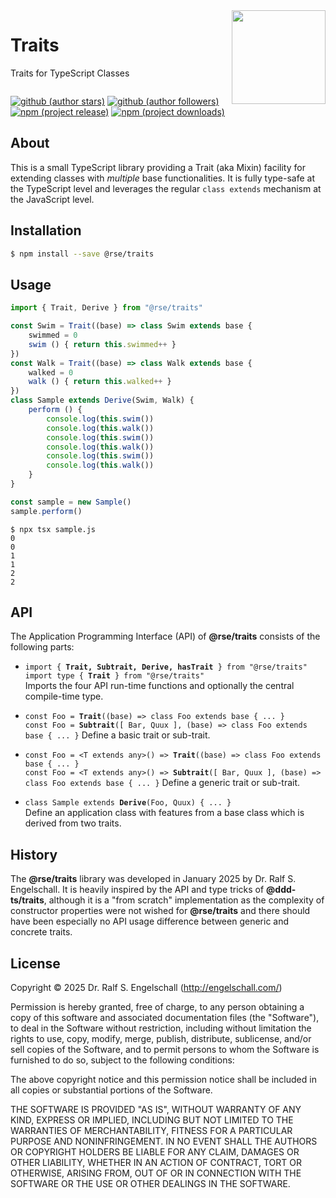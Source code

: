 
<img src="https://raw.githubusercontent.com/rse/traits/refs/heads/master/etc/logo.svg" width="150" style="float: right" align="right" alt=""/>

Traits
======

Traits for TypeScript Classes

<p/>
<img src="https://nodei.co/npm/@rse/traits.png?downloads=true&stars=true" alt=""/>

[![github (author stars)](https://img.shields.io/github/stars/rse?logo=github&label=author%20stars&color=%233377aa)](https://github.com/rse)
[![github (author followers)](https://img.shields.io/github/followers/rse?label=author%20followers&logo=github&color=%234477aa)](https://github.com/rse)
<br/>
[![npm (project release)](https://img.shields.io/npm/v/@rse/traits?logo=npm&label=npm%20release&color=%23cc3333)](https://npmjs.com/@rse/traits)
[![npm (project downloads)](https://img.shields.io/npm/dm/@rse/traits?logo=npm&label=npm%20downloads&color=%23cc3333)](https://npmjs.com/@rse/traits)

About
-----

This is a small TypeScript library providing a Trait (aka Mixin)
facility for extending classes with *multiple* base functionalities.
It is fully type-safe at the TypeScript level and leverages the regular
`class extends` mechanism at the JavaScript level.

Installation
------------

```sh
$ npm install --save @rse/traits
```

Usage
-----

```ts
import { Trait, Derive } from "@rse/traits"

const Swim = Trait((base) => class Swim extends base {
    swimmed = 0
    swim () { return this.swimmed++ }
})
const Walk = Trait((base) => class Walk extends base {
    walked = 0
    walk () { return this.walked++ }
})
class Sample extends Derive(Swim, Walk) {
    perform () {
        console.log(this.swim())
        console.log(this.walk())
        console.log(this.swim())
        console.log(this.walk())
        console.log(this.swim())
        console.log(this.walk())
    }
}

const sample = new Sample()
sample.perform()
```

```
$ npx tsx sample.js
0
0
1
1
2
2
```

API
---

The Application Programming Interface (API) of **@rse/traits** consists
of the following parts:

- `import { `**`Trait, Subtrait, Derive, hasTrait`**` } from "@rse/traits"`<br/>
  `import type { `**`Trait`**` } from "@rse/traits"`<br/>
  Imports the four API run-time functions and optionally the central compile-time type.

- `const Foo = `**`Trait`**`((base) => class Foo extends base { ... }`<br/>
  `const Foo = `**`Subtrait`**`([ Bar, Quux ], (base) => class Foo extends base { ... }`
  Define a basic trait or sub-trait.

- `const Foo = <T extends any>() => `**`Trait`**`((base) => class Foo extends base { ... }`<br/>
  `const Foo = <T extends any>() => `**`Subtrait`**`([ Bar, Quux ], (base) => class Foo extends base { ... }`
  Define a generic trait or sub-trait.

- `class Sample extends `**`Derive`**`(Foo, Quux) { ... }`<br/>
  Define an application class with features from a base class which
  is derived from two traits.

History
-------

The **@rse/traits** library was developed in January 2025 by Dr. Ralf
S. Engelschall. It is heavily inspired by the API and type tricks of
**@ddd-ts/traits**, although it is a "from scratch" implementation
as the complexity of constructor properties were not wished for
**@rse/traits** and there should have been especially no API usage
difference between generic and concrete traits.

License
-------

Copyright &copy; 2025 Dr. Ralf S. Engelschall (http://engelschall.com/)

Permission is hereby granted, free of charge, to any person obtaining
a copy of this software and associated documentation files (the
"Software"), to deal in the Software without restriction, including
without limitation the rights to use, copy, modify, merge, publish,
distribute, sublicense, and/or sell copies of the Software, and to
permit persons to whom the Software is furnished to do so, subject to
the following conditions:

The above copyright notice and this permission notice shall be included
in all copies or substantial portions of the Software.

THE SOFTWARE IS PROVIDED "AS IS", WITHOUT WARRANTY OF ANY KIND,
EXPRESS OR IMPLIED, INCLUDING BUT NOT LIMITED TO THE WARRANTIES OF
MERCHANTABILITY, FITNESS FOR A PARTICULAR PURPOSE AND NONINFRINGEMENT.
IN NO EVENT SHALL THE AUTHORS OR COPYRIGHT HOLDERS BE LIABLE FOR ANY
CLAIM, DAMAGES OR OTHER LIABILITY, WHETHER IN AN ACTION OF CONTRACT,
TORT OR OTHERWISE, ARISING FROM, OUT OF OR IN CONNECTION WITH THE
SOFTWARE OR THE USE OR OTHER DEALINGS IN THE SOFTWARE.

